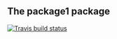 The package1 package
---


[![Travis build status](https://travis-ci.org/BIS557/package1.svg?branch=master)](https://travis-ci.org/BIS557/package1)
